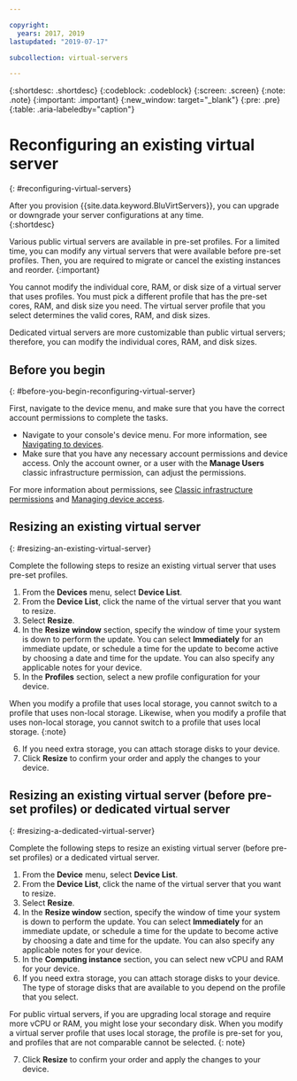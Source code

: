 ```yaml
---

copyright:
  years: 2017, 2019
lastupdated: "2019-07-17"

subcollection: virtual-servers

---
```


{:shortdesc: .shortdesc}
{:codeblock: .codeblock}
{:screen: .screen}
{:note: .note}
{:important: .important}
{:new_window: target="_blank"}
{:pre: .pre}
{:table: .aria-labeledby="caption"}


# Reconfiguring an existing virtual server
{: #reconfiguring-virtual-servers}

After you provision {{site.data.keyword.BluVirtServers}}, you can upgrade or downgrade your server configurations at any time.  
{:shortdesc}

Various public virtual servers are available in pre-set profiles. For a limited time, you can modify any virtual servers that were available before pre-set profiles. Then, you are required to migrate or cancel the existing instances and reorder.
{:important}

You cannot modify the individual core, RAM, or disk size of a virtual server that uses profiles. You must pick a different profile that has the pre-set cores, RAM, and disk size you need. The virtual server profile that you select determines the valid cores, RAM, and disk sizes.  

Dedicated virtual servers are more customizable than public virtual servers; therefore, you can modify the individual cores, RAM, and disk sizes.

## Before you begin
{: #before-you-begin-reconfiguring-virtual-server}

First, navigate to the device menu, and make sure that you have the correct account permissions to complete the tasks.

* Navigate to your console's device menu. For more information, see [Navigating to devices](/docs/virtual-servers?topic=virtual-servers-navigating-devices).
* Make sure that you have any necessary account permissions and device access. Only the account owner, or a user with the **Manage Users** classic infrastructure permission, can adjust the permissions.

For more information about permissions, see [Classic infrastructure permissions](/docs/iam?topic=iam-infrapermission#infrapermission) and [Managing device access](/docs/virtual-servers?topic=virtual-servers-managing-device-access).

## Resizing an existing virtual server 
{: #resizing-an-existing-virtual-server}

Complete the following steps to resize an existing virtual server that uses pre-set profiles.

1. From the **Devices** menu, select **Device List**.
2. From the **Device List**, click the name of the virtual server that you want to resize.
3. Select **Resize**.
4. In the **Resize window** section, specify the window of time your system is down to perform the update. You can select **Immediately** for an immediate update, or schedule a time for the update to become active by choosing a date and time for the update. You can also specify any applicable notes for your device.
5. In the **Profiles** section, select a new profile configuration for your device. 

  When you modify a profile that uses local storage, you cannot switch to a profile that uses non-local storage. Likewise, when you modify a profile that uses non-local storage, you cannot switch to a profile that uses local storage.
  {:note}

6. If you need extra storage, you can attach storage disks to your device.
7. Click **Resize** to confirm your order and apply the changes to your device.

## Resizing an existing virtual server (before pre-set profiles) or dedicated virtual server
{: #resizing-a-dedicated-virtual-server}

Complete the following steps to resize an existing virtual server (before pre-set profiles) or a dedicated virtual server.

1. From the **Device** menu, select **Device List**.
2. From the **Device List**, click the name of the virtual server that you want to resize.
3. Select **Resize**.
4. In the **Resize window** section, specify the window of time your system is down to perform the update. You can select **Immediately** for an immediate update, or schedule a time for the update to become active by choosing a date and time for the update. You can also specify any applicable notes for your device.
5. In the **Computing instance** section, you can select new vCPU and RAM for your device. 
6. If you need extra storage, you can attach storage disks to your device. The type of storage disks that are available to you depend on the profile that you select.

  For public virtual servers, if you are upgrading local storage and require more vCPU or RAM, you might lose your secondary disk. When you modify a virtual server profile that uses local storage, the profile is pre-set for you, and profiles that are not comparable cannot be selected.
  {: note}

7. Click **Resize** to confirm your order and apply the changes to your device.

